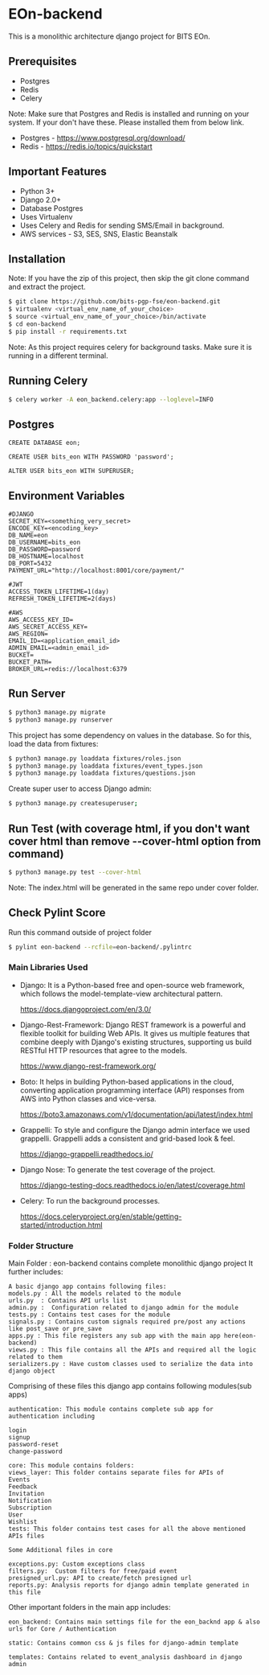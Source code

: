 # EOn-backend

This is a monolithic architecture django project for BITS EOn.

## Prerequisites

- Postgres
- Redis
- Celery

Note: Make sure that Postgres and Redis is installed and running on your system. 
If your don't have these. Please installed them from below link.

- Postgres - https://www.postgresql.org/download/
- Redis - https://redis.io/topics/quickstart

## Important Features

- Python 3+
- Django 2.0+
- Database Postgres
- Uses Virtualenv
- Uses Celery and Redis for sending SMS/Email in background.
- AWS services - S3, SES, SNS, Elastic Beanstalk

## Installation
Note: If you have the zip of this project, then skip the git clone command and extract the project.

```bash
$ git clone https://github.com/bits-pgp-fse/eon-backend.git
$ virtualenv <virtual_env_name_of_your_choice>
$ source <virtual_env_name_of_your_choice>/bin/activate
$ cd eon-backend
$ pip install -r requirements.txt
```

Note:  As this project requires celery for background tasks. Make sure it is running in a different terminal.

## Running Celery
```bash
$ celery worker -A eon_backend.celery:app --loglevel=INFO
``` 

## Postgres
```CREATE DATABASE eon;```

```CREATE USER bits_eon WITH PASSWORD 'password';```

```ALTER USER bits_eon WITH SUPERUSER;```


## Environment Variables

```
#DJANGO
SECRET_KEY=<something_very_secret>
ENCODE_KEY=<encoding_key>
DB_NAME=eon
DB_USERNAME=bits_eon
DB_PASSWORD=password
DB_HOSTNAME=localhost
DB_PORT=5432
PAYMENT_URL="http://localhost:8001/core/payment/"

#JWT
ACCESS_TOKEN_LIFETIME=1(day)
REFRESH_TOKEN_LIFETIME=2(days)

#AWS
AWS_ACCESS_KEY_ID=
AWS_SECRET_ACCESS_KEY=
AWS_REGION=
EMAIL_ID=<application_email_id>
ADMIN_EMAIL=<admin_email_id>
BUCKET=
BUCKET_PATH=
BROKER_URL=redis://localhost:6379
```

## Run Server

```bash
$ python3 manage.py migrate
$ python3 manage.py runserver
```

This project has some dependency on values in the database. So for this, load the data from fixtures:
```bash
$ python3 manage.py loaddata fixtures/roles.json
$ python3 manage.py loaddata fixtures/event_types.json
$ python3 manage.py loaddata fixtures/questions.json
```

Create super user to access Django admin:
```bash
$ python3 manage.py createsuperuser;
```

## Run Test (with coverage html, if you don't want cover html than remove --cover-html option from command)
```bash
$ python3 manage.py test --cover-html
```
Note: The index.html will be generated in the same repo under cover folder.

## Check Pylint Score
Run this command outside of project folder
```bash
$ pylint eon-backend --rcfile=eon-backend/.pylintrc
```

### Main Libraries Used

- Django:
  It is a Python-based free and open-source web framework, 
  which follows the model-template-view architectural pattern.
  
  https://docs.djangoproject.com/en/3.0/

- Django-Rest-Framework: 
  Django REST framework is a powerful and flexible toolkit for building Web APIs. 
  It gives us multiple features that combine deeply with Django's existing structures, 
  supporting us build RESTful HTTP resources that agree to the models.

  https://www.django-rest-framework.org/

- Boto: 
  It helps in building Python-based applications in the cloud, 
  converting application programming interface (API) responses from AWS into Python classes and vice-versa.

  https://boto3.amazonaws.com/v1/documentation/api/latest/index.html

- Grappelli: 
  To style and configure the Django admin interface we used grappelli. 
  Grappelli adds a consistent and grid-based look & feel.
  
  https://django-grappelli.readthedocs.io/
  
- Django Nose:
  To generate the test coverage of the project.
  
  https://django-testing-docs.readthedocs.io/en/latest/coverage.html
  
- Celery:
  To run the background processes.
  
  https://docs.celeryproject.org/en/stable/getting-started/introduction.html


### Folder Structure

Main Folder : eon-backend contains complete monolithic django project
It further includes: 
```
A basic django app contains following files:
models.py : All the models related to the module
urls.py  : Contains API urls list 
admin.py :  Configuration related to django admin for the module
tests.py : Contains test cases for the module
signals.py : Contains custom signals required pre/post any actions like post_save or pre_save
apps.py : This file registers any sub app with the main app here(eon-backend)
views.py : This file contains all the APIs and required all the logic related to them
serializers.py : Have custom classes used to serialize the data into django object
```

Comprising of these files this django app contains following modules(sub apps)
```
authentication: This module contains complete sub app for authentication including 

login
signup
password-reset
change-password

core: This module contains folders:
views_layer: This folder contains separate files for APIs of
Events
Feedback
Invitation
Notification
Subscription
User
Wishlist
tests: This folder contains test cases for all the above mentioned APIs files

Some Additional files in core
	
exceptions.py: Custom exceptions class
filters.py:  Custom filters for free/paid event
presigned_url.py: API to create/fetch presigned url
reports.py: Analysis reports for django admin template generated in this file
```


Other important folders in the main app includes:

```
eon_backend: Contains main settings file for the eon_backnd app & also urls for Core / Authentication

static: Contains common css & js files for django-admin template

templates: Contains related to event_analysis dashboard in django admin
``` 
